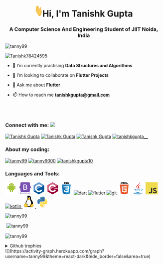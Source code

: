 <h1 align="center"><img src="https://raw.githubusercontent.com/ABSphreak/ABSphreak/master/gifs/Hi.gif" width="25px" width="30" height="40">Hi, I'm Tanishk Gupta</h1>
<h3 align="center">A Computer Science And Engineering Student of JIIT Noida, India</h3>

<p align="left"> <img src="https://komarev.com/ghpvc/?username=tanny99&label=Profile%20views&color=0e75b6&style=flat" alt="tanny99" /> </p>


<p align="left"> <a href="https://twitter.com/Tanishk78424595" target="blank"><img src="https://img.shields.io/twitter/follow/Tanishk78424595?logo=twitter&style=for-the-badge" alt="Tanishk78424595" /></a> </p>

- 🌱 I’m currently practising **Data Structures and Algorithms**

- 👯 I’m looking to collaborate on **Flutter Projects**

- 💬 Ask me about **Flutter**

- 📫 How to reach me **tanishkgupta@gmail.com**

<h3 align="left">Connect with me: <img src="https://user-images.githubusercontent.com/53649201/99296951-8ef68900-286d-11eb-9bf3-fdb6cf13b585.gif" height="32px" style="padding-top: 50px;"></h3>

<p align="left">
<a href="https://twitter.com/Tanishk78424595" target="blank"><img align="center" src="https://raw.githubusercontent.com/rahuldkjain/github-profile-readme-generator/master/src/images/icons/Social/twitter.svg" alt="Tanishk Gupta" height="30" width="40" /></a>
<a href="https://www.linkedin.com/in/tanishk-gupta-938b891a9/" target="blank"><img align="center" src="https://raw.githubusercontent.com/rahuldkjain/github-profile-readme-generator/master/src/images/icons/Social/linked-in-alt.svg" alt="Tanishk Gupta" height="30" width="40" /></a>
<a href="https://www.facebook.com/tanishk.gupta.182/" target="blank"><img align="center" src="https://raw.githubusercontent.com/rahuldkjain/github-profile-readme-generator/master/src/images/icons/Social/facebook.svg" alt="Tanishk Gupta" height="30" width="40" /></a>
<a href="https://www.instagram.com/tanishkgupta__/" target="blank"><img align="center" src="https://raw.githubusercontent.com/rahuldkjain/github-profile-readme-generator/master/src/images/icons/Social/instagram.svg" alt="tanishkgupta__" height="30" width="40" /></a>
<h3 align="left">About my coding:</h3>
<a href="https://auth.geeksforgeeks.org/user/tanishkgupta10/practice/" target="blank"><img align="center" src="https://upload.wikimedia.org/wikipedia/commons/thumb/4/43/GeeksforGeeks.svg/2560px-GeeksforGeeks.svg.png" alt="tanny99" height="30" width="40" /></a>
<a href="https://leetcode.com/tanny9000/" target="blank"><img align="center" src="https://raw.githubusercontent.com/rahuldkjain/github-profile-readme-generator/master/src/images/icons/Social/leet-code.svg" alt="tanny9000" height="30" width="40" /></a>
<a href="https://www.hackerrank.com/tanishkgupta10" target="blank"><img align="center" src="https://raw.githubusercontent.com/rahuldkjain/github-profile-readme-generator/master/src/images/icons/Social/hackerrank.svg" alt="tanishkgupta10" height="30" width="40" /></a>

</p>
<!-- <h3 align="left">My Certificates:</h3>
 -->
<h3 align="left">Languages and Tools:</h3>
<p align="left"> <a href="https://developer.android.com" target="_blank"> <img src="https://raw.githubusercontent.com/devicons/devicon/master/icons/android/android-original-wordmark.svg" alt="android" width="40" height="40"/> </a> <a href="https://getbootstrap.com" target="_blank"> <img src="https://raw.githubusercontent.com/devicons/devicon/master/icons/bootstrap/bootstrap-plain-wordmark.svg" alt="bootstrap" width="40" height="40"/> </a> <a href="https://www.cprogramming.com/" target="_blank"> <img src="https://raw.githubusercontent.com/devicons/devicon/master/icons/c/c-original.svg" alt="c" width="40" height="40"/> </a> <a href="https://www.w3schools.com/cpp/" target="_blank"> <img src="https://raw.githubusercontent.com/devicons/devicon/master/icons/cplusplus/cplusplus-original.svg" alt="cplusplus" width="40" height="40"/> </a> <a href="https://www.w3schools.com/css/" target="_blank"> <img src="https://raw.githubusercontent.com/devicons/devicon/master/icons/css3/css3-original-wordmark.svg" alt="css3" width="40" height="40"/> </a> <a href="https://dart.dev" target="_blank"> <img src="https://www.vectorlogo.zone/logos/dartlang/dartlang-icon.svg" alt="dart" width="40" height="40"/> </a> <a href="https://flutter.dev" target="_blank"> <img src="https://www.vectorlogo.zone/logos/flutterio/flutterio-icon.svg" alt="flutter" width="40" height="40"/> </a> <a href="https://git-scm.com/" target="_blank"> <img src="https://www.vectorlogo.zone/logos/git-scm/git-scm-icon.svg" alt="git" width="40" height="40"/> </a> <a href="https://www.w3.org/html/" target="_blank"> <img src="https://raw.githubusercontent.com/devicons/devicon/master/icons/html5/html5-original-wordmark.svg" alt="html5" width="40" height="40"/> </a> <a href="https://www.java.com" target="_blank"> <img src="https://raw.githubusercontent.com/devicons/devicon/master/icons/java/java-original.svg" alt="java" width="40" height="40"/> </a> <a href="https://developer.mozilla.org/en-US/docs/Web/JavaScript" target="_blank"> <img src="https://raw.githubusercontent.com/devicons/devicon/master/icons/javascript/javascript-original.svg" alt="javascript" width="40" height="40"/> </a> <a href="https://kotlinlang.org" target="_blank"> <img src="https://www.vectorlogo.zone/logos/kotlinlang/kotlinlang-icon.svg" alt="kotlin" width="40" height="40"/> </a> <a href="https://www.linux.org/" target="_blank"> <img src="https://raw.githubusercontent.com/devicons/devicon/master/icons/linux/linux-original.svg" alt="linux" width="40" height="40"/> </a> <a href="https://www.python.org" target="_blank"> <img src="https://raw.githubusercontent.com/devicons/devicon/master/icons/python/python-original.svg" alt="python" width="40" height="40"/> </a> </p>

<p><img align="left" src="https://github-readme-stats.vercel.app/api/top-langs?username=tanny99&show_icons=true&theme=dark&locale=en&layout=compact" alt="tanny99" /></p>
<br>
<p>&nbsp;<img align="center" src="https://github-readme-stats.vercel.app/api?username=tanny99&show_icons=true&theme=dark&locale=en" alt="tanny99" /></p>

<p><img align="center" src="https://github-readme-streak-stats.herokuapp.com/?user=tanny99&theme=dark" alt="tanny99" /></p>
<details>
  <summary> Github trophies </summary>
      <p align="left"> <a href="https://github.com/ryo-ma/github-profile-trophy"><img src="https://github-profile-trophy.vercel.app/?username=tanny99" alt="tanny99" />       </a> </p>
</details>
![](https://activity-graph.herokuapp.com/graph?username=tanny99&theme=react-dark&hide_border=false&area=true)


